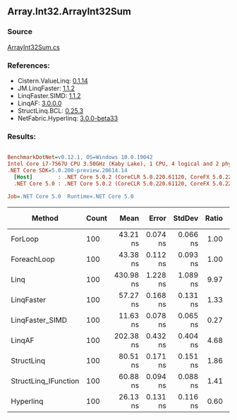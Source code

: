 ﻿## Array.Int32.ArrayInt32Sum

### Source
[ArrayInt32Sum.cs](../LinqBenchmarks/Array/Int32/ArrayInt32Sum.cs)

### References:
- Cistern.ValueLinq: [0.1.14](https://www.nuget.org/packages/Cistern.ValueLinq/0.1.14)
- JM.LinqFaster: [1.1.2](https://www.nuget.org/packages/JM.LinqFaster/1.1.2)
- LinqFaster.SIMD: [1.1.2](https://www.nuget.org/packages/LinqFaster.SIMD/1.0.3)
- LinqAF: [3.0.0.0](https://www.nuget.org/packages/LinqAF/3.0.0.0)
- StructLinq.BCL: [0.25.3](https://www.nuget.org/packages/StructLinq.BCL/0.25.3)
- NetFabric.Hyperlinq: [3.0.0-beta33](https://www.nuget.org/packages/NetFabric.Hyperlinq/3.0.0-beta33)

### Results:
``` ini

BenchmarkDotNet=v0.12.1, OS=Windows 10.0.19042
Intel Core i7-7567U CPU 3.50GHz (Kaby Lake), 1 CPU, 4 logical and 2 physical cores
.NET Core SDK=5.0.200-preview.20614.14
  [Host]        : .NET Core 5.0.2 (CoreCLR 5.0.220.61120, CoreFX 5.0.220.61120), X64 RyuJIT
  .NET Core 5.0 : .NET Core 5.0.2 (CoreCLR 5.0.220.61120, CoreFX 5.0.220.61120), X64 RyuJIT

Job=.NET Core 5.0  Runtime=.NET Core 5.0  

```
|               Method | Count |      Mean |    Error |   StdDev | Ratio | RatioSD |  Gen 0 | Gen 1 | Gen 2 | Allocated |
|--------------------- |------ |----------:|---------:|---------:|------:|--------:|-------:|------:|------:|----------:|
|              ForLoop |   100 |  43.21 ns | 0.074 ns | 0.066 ns |  1.00 |    0.00 |      - |     - |     - |         - |
|          ForeachLoop |   100 |  43.38 ns | 0.112 ns | 0.093 ns |  1.00 |    0.00 |      - |     - |     - |         - |
|                 Linq |   100 | 430.98 ns | 1.228 ns | 1.089 ns |  9.97 |    0.03 | 0.0153 |     - |     - |      32 B |
|           LinqFaster |   100 |  57.27 ns | 0.168 ns | 0.131 ns |  1.33 |    0.00 |      - |     - |     - |         - |
|      LinqFaster_SIMD |   100 |  11.63 ns | 0.078 ns | 0.065 ns |  0.27 |    0.00 |      - |     - |     - |         - |
|               LinqAF |   100 | 202.38 ns | 0.432 ns | 0.404 ns |  4.68 |    0.01 |      - |     - |     - |         - |
|           StructLinq |   100 |  80.51 ns | 0.171 ns | 0.151 ns |  1.86 |    0.00 | 0.0153 |     - |     - |      32 B |
| StructLinq_IFunction |   100 |  60.88 ns | 0.094 ns | 0.088 ns |  1.41 |    0.00 |      - |     - |     - |         - |
|            Hyperlinq |   100 |  26.13 ns | 0.131 ns | 0.116 ns |  0.60 |    0.00 |      - |     - |     - |         - |
